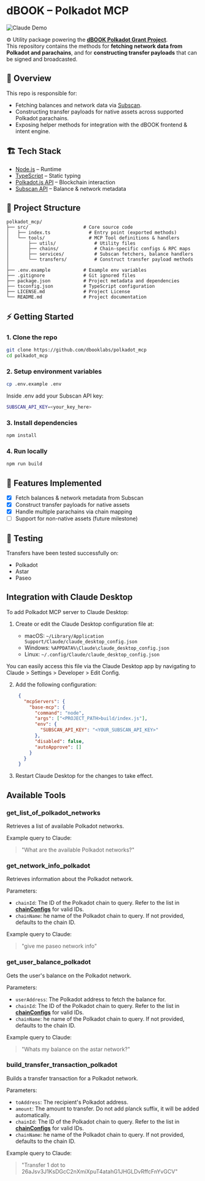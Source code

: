 # dBOOK – Polkadot MCP

![Claude Demo](public/demo.gif)

⚙️ Utility package powering the **[dBOOK Polkadot Grant Project](https://github.com/Polkadot-Fast-Grants/apply/blob/master/applications/dBOOK.md)**.  
This repository contains the methods for **fetching network data from Polkadot and parachains**, and for **constructing transfer payloads** that can be signed and broadcasted.


## 📌 Overview

This repo is responsible for:

- Fetching balances and network data via [Subscan](https://subscan.io/).  
- Constructing transfer payloads for native assets across supported Polkadot parachains.  
- Exposing helper methods for integration with the dBOOK frontend & intent engine.  


## 🏗 Tech Stack

- [Node.js](https://nodejs.org/) – Runtime  
- [TypeScript](https://www.typescriptlang.org/) – Static typing  
- [Polkadot.js API](https://polkadot.js.org/docs/) – Blockchain interaction  
- [Subscan API](https://support.subscan.io/) – Balance & network metadata  


## 📂 Project Structure

```text
polkadot_mcp/
├── src/                    # Core source code
│   ├── index.ts              # Entry point (exported methods)
│   └── tools/                # MCP Tool definitions & handlers
│       ├── utils/              # Utility files
│       ├── chains/             # Chain-specific configs & RPC maps
│       ├── services/           # Subscan fetchers, balance handlers
│       └── transfers/          # Construct transfer payload methods
│
├── .env.example            # Example env variables
├── .gitignore              # Git ignored files
├── package.json            # Project metadata and dependencies
├── tsconfig.json           # TypeScript configuration
├── LICENSE.md              # Project License
└── README.md               # Project documentation
```

## ⚡ Getting Started

### 1. Clone the repo
```bash
git clone https://github.com/dbooklabs/polkadot_mcp
cd polkadot_mcp
```

### 2. Setup environment variables

```bash
cp .env.example .env
```

Inside .env add your Subscan API key:
```bash
SUBSCAN_API_KEY=<your_key_here>
```

### 3. Install dependencies

```bash
npm install
```

### 4. Run locally

```bash
npm run build
```

## 🔑 Features Implemented
- [x] Fetch balances & network metadata from Subscan  
- [x] Construct transfer payloads for native assets  
- [x] Handle multiple parachains via chain mapping  
- [ ] Support for non-native assets (future milestone)  

## 🧪 Testing
Transfers have been tested successfully on:
- Polkadot  
- Astar  
- Paseo

## Integration with Claude Desktop

To add Polkadot MCP server to Claude Desktop:

1. Create or edit the Claude Desktop configuration file at:

   - macOS: `~/Library/Application Support/Claude/claude_desktop_config.json`
   - Windows: `%APPDATA%\Claude\claude_desktop_config.json`
   - Linux: `~/.config/Claude/claude_desktop_config.json`

You can easily access this file via the Claude Desktop app by navigating to Claude > Settings > Developer > Edit Config.

2. Add the following configuration:

   ```json
    {
      "mcpServers": {
        "base-mcp": {
          "command": "node",
          "args": ["<PROJECT_PATH>build/index.js"],
          "env": {
            "SUBSCAN_API_KEY": "<YOUR_SUBSCAN_API_KEY>"
          },
          "disabled": false,
          "autoApprove": []
        }
      }
    }
   ```

3. Restart Claude Desktop for the changes to take effect.

## Available Tools

### get_list_of_polkadot_networks

Retrieves a list of available Polkadot networks.

Example query to Claude:

> "What are the available Polkadot networks?"

### get_network_info_polkadot

Retrieves information about the Polkadot network.

Parameters:

- `chainId`: The ID of the Polkadot chain to query. Refer to the list in **[chainConfigs](https://github.com/dbooklabs/polkadot_mcp/tree/main/src/tools/utils/SubscanNetwork.ts)** for valid IDs. 
- `chainName`: he name of the Polkadot chain to query. If not provided, defaults to the chain ID.

Example query to Claude:

> "give me paseo network info"

### get_user_balance_polkadot

Gets the user's balance on the Polkadot network.

Parameters:

- `userAddress`: The Polkadot address to fetch the balance for.
- `chainId`: The ID of the Polkadot chain to query. Refer to the list in **[chainConfigs](https://github.com/dbooklabs/polkadot_mcp/tree/main/src/tools/utils/SubscanNetwork.ts)** for valid IDs. 
- `chainName`: he name of the Polkadot chain to query. If not provided, defaults to the chain ID.

Example query to Claude:

> "Whats my balance on the astar network?"

### build_transfer_transaction_polkadot

Builds a transfer transaction for a Polkadot network.

Parameters:

- `toAddress`: The recipient's Polkadot address.
- `amount`: The amount to transfer. Do not add planck suffix, it will be added automatically.
- `chainId`: The ID of the Polkadot chain to query. Refer to the list in **[chainConfigs](https://github.com/dbooklabs/polkadot_mcp/tree/main/src/tools/utils/SubscanNetwork.ts)** for valid IDs. 
- `chainName`: he name of the Polkadot chain to query. If not provided, defaults to the chain ID.

Example query to Claude:

> "Transfer 1 dot to 26aJsv3J1KsDGcC2nXmiXpuT4atahG1JHGLDvRffcFnYvGCV"

